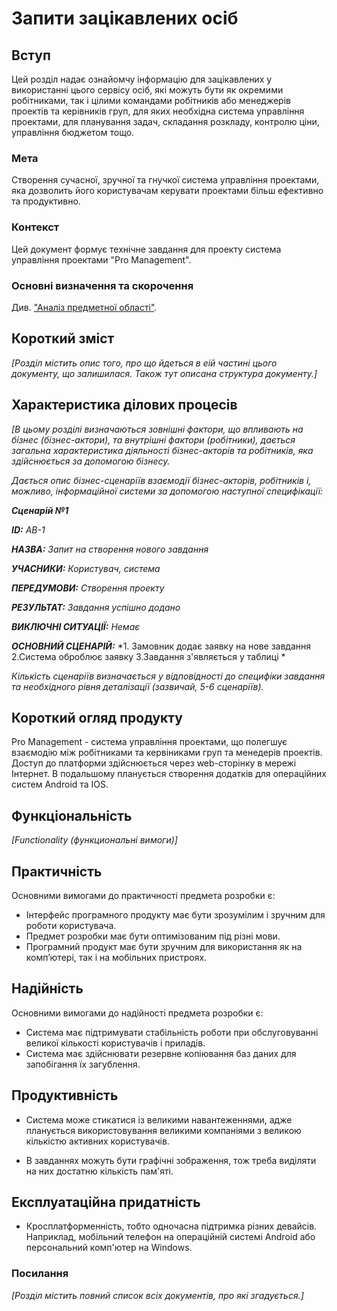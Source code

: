 # Запити зацікавлених осіб

## Вступ

Цей розділ надає ознайомчу інформацію для зацікавлених у використанні цього сервісу осіб, які можуть бути як окремими робітниками, так і цілими командами робітників або менеджерів проектів та керівників груп, для яких необхідна система управління проектами, для планування задач, складання розкладу, контролю ціни, управління бюджетом тощо.

### Мета 

Створення сучасної, зручної та гнучкої система управління проектами, яка дозволить його користувачам керувати проектами більш ефективно та продуктивно.

### Контекст

Цей документ формує технічне завдання для проекту система управління проектами "Pro Management".


### Основні визначення та скорочення

Див. ["Аналіз предметної області"](https://github.com/xpadx1/project-management-system/blob/master/docs/requirements/state-of-the-art.md).


## Короткий зміст

*[Розділ містить опис того, про що йдеться в еій частині цього документу, що залишилася. 
Також тут описана структура документу.]*

## Характеристика ділових процесів

*[В цьому розділі визначаються зовнішні фактори, що впливають на бізнес (бізнес-актори), 
та внутрішні фактори (робітники), дається загальна характеристика діяльності бізнес-акторів 
та робітників, яка здійснюється за допомогою бізнесу.*

*Дається опис бізнес-сценаріїв взаємодії бізнес-акторів, робітників і, можливо, інформаційної системи за допомогою наступної
специфікації:*

***Сценарій №1***
   
***ID:*** *AB-1*
    
***НАЗВА:*** *Запит на створення нового завдання*
    
***УЧАСНИКИ:*** *Користувач, система*

***ПЕРЕДУМОВИ:*** *Створення проекту*

***РЕЗУЛЬТАТ:*** *Завдання успішно додано*

***ВИКЛЮЧНІ СИТУАЦІЇ:*** *Немає*

***ОСНОВНИЙ СЦЕНАРІЙ:*** *1. Замовник додає заявку на нове завдання
                         2.Система оброблює заявку 
                         3.Завдання з'являється у таблиці *


*Кількість сценаріїв визначається у відповідності до специфіки завдання та необхідного 
рівня деталізації (зазвичай, 5-6 сценаріїв).*

## Короткий огляд продукту

Pro Management - система управління проектами, що полегшує взаємодію між робітниками та кервіниками груп та менедерів проектів. Доступ до платформи здійснюється через web-сторінку в мережі Інтернет. В подальшому планується створення додатків для операційних систем Android та IOS.


## Функціональність

*[Functionality (функциональні вимоги)]*

## Практичність

Основними вимогами до практичності предмета розробки є:

* Інтерфейс програмного продукту має бути зрозумілим і зручним для роботи користувача.
* Предмет розробки має бути оптимізованим під різні мови.
* Програмний продукт має бути зручним для використання як на комп’ютері, так і на мобільних пристроях.

## Надійність

Основними вимогами до надійності предмета розробки є:

* Система має підтримувати стабільність роботи при обслуговуванні великої кількості користувачів і приладів.
* Система має здійснювати резервне копіювання баз даних для запобігання їх загублення.

## Продуктивність

* Система може стикатися із великими навантеженнями, адже планується використовування великими компаніями з великою кількістю активних користувачів.

* В завданнях можуть бути графічні зображення, тож треба виділяти на них достатню кількість пам'яті.

## Експлуатаційна придатність

* Кросплатформенність, тобто одночасна підтримка різних девайсів. Наприклад, мобільний телефон на операційній системі Android або персональний комп'ютер на Windows.

### Посилання

*[Розділ містить повний список всіх документів, про які згадується.]*
